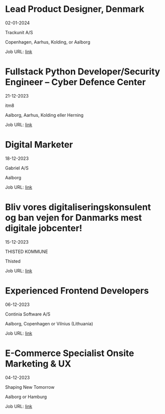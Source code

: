 # Lead Product Designer, Denmark
02-01-2024

Trackunit A/S

Copenhagen, Aarhus, Kolding, or Aalborg

Job URL: [link](https://trackunit.com/jobs/?hr=show-job/177731&linkref=163484&locale=en_US)


# Fullstack Python Developer/Security Engineer – Cyber Defence Center
21-12-2023

itm8

Aalborg, Aarhus, Kolding eller Herning

Job URL: [link](https://www.jobindex.dk/jobannonce/498867/fullstack-python-developer-security-engineer-cyber-defence-center)


# Digital Marketer
18-12-2023

Gabriel A/S

Aalborg

Job URL: [link](https://candidate.hr-manager.net/ApplicationInit.aspx?cid=1702&ProjectId=143754&DepartmentId=18981&MediaId=4616)


# Bliv vores digitaliseringskonsulent og ban vejen for Danmarks mest digitale jobcenter!
15-12-2023

THISTED KOMMUNE

Thisted

Job URL: [link](https://portal.signatur.dk/ExtJobs/DefaultHosting/JobDetails.aspx?ClientId=1546&WebAdId=118132)


# Experienced Frontend Developers
06-12-2023

Continia Software A/S

Aalborg, Copenhagen or Vilnius (Lithuania)

Job URL: [link](https://candidate.hr-manager.net/ApplicationInit.aspx?cid=2032&ProjectId=143642&DepartmentId=18972&MediaId=5)


# E-Commerce Specialist Onsite Marketing & UX
04-12-2023

Shaping New Tomorrow

Aalborg or Hamburg

Job URL: [link](https://career.shapingnewtomorrow.com/jobs/3413385-e-commerce-specialist-onsite-marketing-ux)


